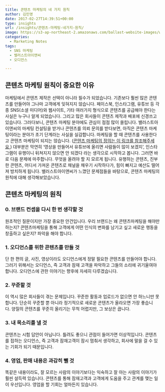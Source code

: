 ```yaml
---
title: 콘텐츠 마케팅의 네 가지 원칙
author: 김민영
date: 2017-02-27T14:39:51+00:00
type: insights
url: /insights/콘텐츠-마케팅-네가지-원칙/
image: https://s3-ap-northeast-2.amazonaws.com/ballast-website-images/wp-content/uploads/2017/02/15110119/img-3.png
categories:
  - Marketing Notes
tags:
  - SNS 마케팅
  - 밸러스트아이앤씨
  - 오디언스

---
```

## 콘텐츠 마케팅 원칙이 중요한 이유
마케팅에서 콘텐츠 제작은 선택이 아니라 필수가 되었습니다. 기존보다 훨씬 많은 콘텐츠를 만들어야 그나마 고객에게 잊혀지지 않습니다. 페이스북, 인스타그램, 유튜브 등 각종 SNS(소셜 미디어)와 웹사이트, 기타 여러가지 형식으로 콘텐츠를 공급해야 한다는 사실은 누구나 알게 되었습니다. 그리고 많은 회사들이 콘텐츠 제작과 배포에 신경쓰고 있습니다. 그러다보니, 콘텐츠 마케팅 분야에도 관심이 점점 많이 쏠립니다.
밸러스트아이앤씨의 마케팅 컨설팅을 받거나 콘텐츠를 의뢰 문의를 받다보면, 아직은 콘텐츠 마케팅이라는 분야가 초기 단계라는 사실을 실감합니다. 마케팅을 할 때 콘텐츠를 사용한다고 콘텐츠 마케팅이 되지는 않습니다. ([콘텐츠 마케팅의 정의는 이 링크를 참조해주세요 ][1])
대부분은 막연히 &#8216;영상을 만들어서 유튜브에 올리면 사람들이 많이 보겠지&#8217;, 인스타그램이 유행이니 뒤쳐지지 않으면 안 되겠다 라는 생각으로 시작하고 봅니다.
그러면 바로 다음 문제에 마주합니다. 무엇을 올려야 할 지 모르게 됩니다. 유행하는 콘텐츠, 진부한 콘텐츠, 어디서 가져온 콘텐츠로 채널을 채우기 시작하다가, 힘이 빠지고 예산도 떨어져 방치하게 됩니다.
밸러스트아이앤씨가 느꼈던 문제점들을 바탕으로, 콘텐츠 마케팅의 원칙에 대해 생각해보았습니다.

## 콘텐츠 마케팅의 원칙

### 0. 브랜드 컨셉을 다시 한 번 생각할 것
원초적인 질문이지만 가장 중요한 안건입니다. 우리 브랜드는 왜 콘텐츠마케팅을 해야만 하는지? 콘텐츠마케팅을 통해 고객에게 어떤 인식의 변화를 남기고 싶고 새로운 행동을 창출하고 싶은지? 파악을 해야 합니다.

### 1. 오디언스를 위한 콘텐츠를 만들 것
단 한 편의 글, 사진, 영상이라도 오디언스에게 정말 필요한 콘텐츠를 만들어야 합니다. 그러기 위해서는 오디언스, 즉 고객과 잠재 고객을 파악하고 그들의 소리에 귀기울여야 합니다. 오디언스에 관한 이야기는 향후에 자세히 다루겠습니다.

### 2. 꾸준할 것
이 역시 많은 회사들이 겪는 문제입니다. 꾸준한 활동과 업로드가 없으면 안 하느니만 못 합니다. 단순히 꾸준할 뿐 아니라 정기적으로 새로운 콘텐츠가 올라오면 가장 좋습니다. 양질의 콘텐츠를 꾸준히 올리기는 무척 어렵지만, 그 보상은 큽니다.

### 3. 내 목소리를 낼 것
콘텐츠는 시험 답안이 아닙니다. 틀려도 좋으니 관점이 들어가면 이상적입니다. 콘텐츠를 접하는 오디언스, 즉 고객과 잠재고객이 잠시 멈춰서 생각하고, 회사에 말을 걸 수 있는 기회가 되기 때문입니다.

### 4. 영업, 판매 내용은 과감히 뺄 것
똑같은 내용이라도, 잘 모르는 사람의 이야기보다는 익숙하고 잘 아는 사람의 이야기가 훨씬 설득력 있습니다. 콘텐츠를 통해 잠재고객과 고객에게 도움을 주고 관계를 맺는 일이 우선입니다. 영업을 할 기회는 얼마든지 있습니다.


 [1]: /insights/%ec%bd%98%ed%85%90%ec%b8%a0-%eb%a7%88%ec%bc%80%ed%8c%85-%ec%a0%95%ec%9d%98-7%ea%b0%80%ec%a7%80-%ec%a7%88%eb%ac%b8-%ec%bd%98%ed%85%90%ec%b8%a0-%eb%a7%88%ec%bc%80%ed%8c%85/